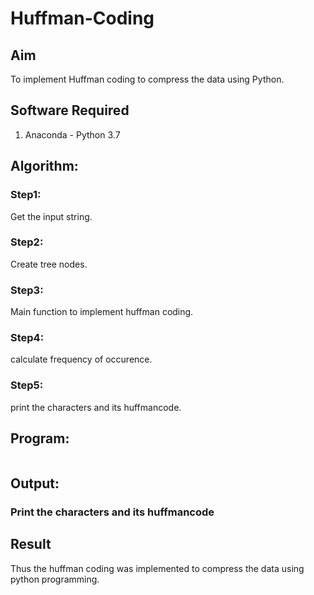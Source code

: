 # Huffman-Coding
## Aim
To implement Huffman coding to compress the data using Python.

## Software Required
1. Anaconda - Python 3.7

## Algorithm:
### Step1:
Get the input string.

### Step2:
Create tree nodes.

### Step3:
Main function to implement huffman coding.

### Step4:
calculate frequency of occurence.

### Step5:
print the characters and its huffmancode.
 
## Program:
``` Python
```
## Output:
### Print the characters and its huffmancode

## Result
Thus the huffman coding was implemented to compress the data using python programming.
